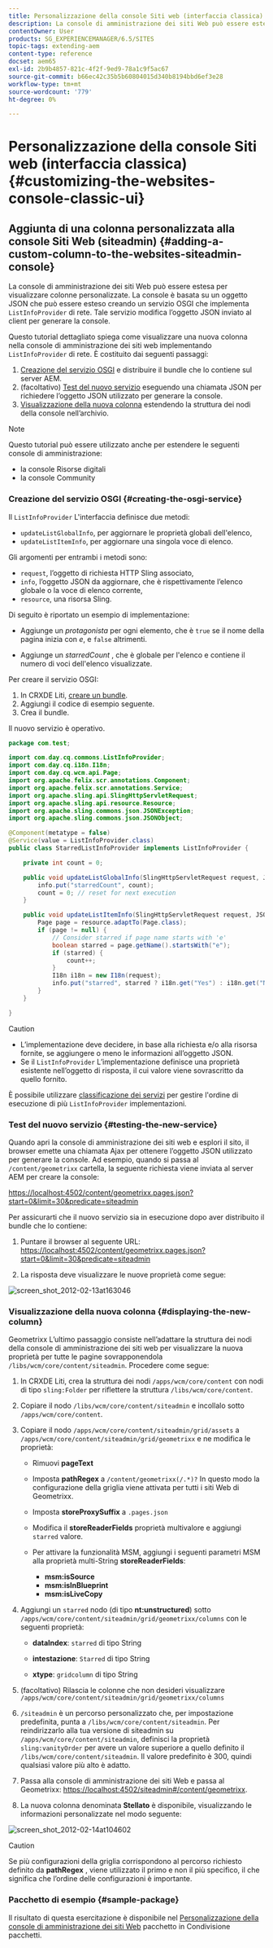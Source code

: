 ```yaml
---
title: Personalizzazione della console Siti web (interfaccia classica)
description: La console di amministrazione dei siti Web può essere estesa per visualizzare colonne personalizzate
contentOwner: User
products: SG_EXPERIENCEMANAGER/6.5/SITES
topic-tags: extending-aem
content-type: reference
docset: aem65
exl-id: 2b9b4857-821c-4f2f-9ed9-78a1c9f5ac67
source-git-commit: b66ec42c35b5b60804015d340b8194bbd6ef3e28
workflow-type: tm+mt
source-wordcount: '779'
ht-degree: 0%

---
```


# Personalizzazione della console Siti web (interfaccia classica){#customizing-the-websites-console-classic-ui}

## Aggiunta di una colonna personalizzata alla console Siti Web (siteadmin) {#adding-a-custom-column-to-the-websites-siteadmin-console}

La console di amministrazione dei siti Web può essere estesa per visualizzare colonne personalizzate. La console è basata su un oggetto JSON che può essere esteso creando un servizio OSGI che implementa `ListInfoProvider` di rete. Tale servizio modifica l’oggetto JSON inviato al client per generare la console.

Questo tutorial dettagliato spiega come visualizzare una nuova colonna nella console di amministrazione dei siti web implementando `ListInfoProvider` di rete. È costituito dai seguenti passaggi:

1. [Creazione del servizio OSGI](#creating-the-osgi-service) e distribuire il bundle che lo contiene sul server AEM.
1. (facoltativo) [Test del nuovo servizio](#testing-the-new-service) eseguendo una chiamata JSON per richiedere l’oggetto JSON utilizzato per generare la console.
1. [Visualizzazione della nuova colonna](#displaying-the-new-column) estendendo la struttura dei nodi della console nell’archivio.

>[!NOTE]
>
>Questo tutorial può essere utilizzato anche per estendere le seguenti console di amministrazione:
>
>* la console Risorse digitali
>* la console Community
>

### Creazione del servizio OSGI {#creating-the-osgi-service}

Il `ListInfoProvider` L&#39;interfaccia definisce due metodi:

* `updateListGlobalInfo`, per aggiornare le proprietà globali dell&#39;elenco,
* `updateListItemInfo`, per aggiornare una singola voce di elenco.

Gli argomenti per entrambi i metodi sono:

* `request`, l’oggetto di richiesta HTTP Sling associato,
* `info`, l’oggetto JSON da aggiornare, che è rispettivamente l’elenco globale o la voce di elenco corrente,
* `resource`, una risorsa Sling.

Di seguito è riportato un esempio di implementazione:

* Aggiunge un *protagonista* per ogni elemento, che è `true` se il nome della pagina inizia con *e*, e `false` altrimenti.

* Aggiunge un *starredCount* , che è globale per l&#39;elenco e contiene il numero di voci dell&#39;elenco visualizzate.

Per creare il servizio OSGI:

1. In CRXDE Liti, [creare un bundle](/help/sites-developing/developing-with-crxde-lite.md#managing-a-bundle).
1. Aggiungi il codice di esempio seguente.
1. Crea il bundle.

Il nuovo servizio è operativo.

```java
package com.test;

import com.day.cq.commons.ListInfoProvider;
import com.day.cq.i18n.I18n;
import com.day.cq.wcm.api.Page;
import org.apache.felix.scr.annotations.Component;
import org.apache.felix.scr.annotations.Service;
import org.apache.sling.api.SlingHttpServletRequest;
import org.apache.sling.api.resource.Resource;
import org.apache.sling.commons.json.JSONException;
import org.apache.sling.commons.json.JSONObject;

@Component(metatype = false)
@Service(value = ListInfoProvider.class)
public class StarredListInfoProvider implements ListInfoProvider {

    private int count = 0;

    public void updateListGlobalInfo(SlingHttpServletRequest request, JSONObject info, Resource resource) throws JSONException {
        info.put("starredCount", count);
        count = 0; // reset for next execution
    }

    public void updateListItemInfo(SlingHttpServletRequest request, JSONObject info, Resource resource) throws JSONException {
        Page page = resource.adaptTo(Page.class);
        if (page != null) {
            // Consider starred if page name starts with 'e'
            boolean starred = page.getName().startsWith("e");
            if (starred) {
                count++;
            }
            I18n i18n = new I18n(request);
            info.put("starred", starred ? i18n.get("Yes") : i18n.get("No"));
        }
    }

}
```

>[!CAUTION]
>
>* L’implementazione deve decidere, in base alla richiesta e/o alla risorsa fornite, se aggiungere o meno le informazioni all’oggetto JSON.
>* Se il `ListInfoProvider` L’implementazione definisce una proprietà esistente nell’oggetto di risposta, il cui valore viene sovrascritto da quello fornito.
>
>  È possibile utilizzare [classificazione dei servizi](https://docs.osgi.org/javadoc/r2/org/osgi/framework/Constants.html#SERVICE_RANKING) per gestire l&#39;ordine di esecuzione di più `ListInfoProvider` implementazioni.

### Test del nuovo servizio {#testing-the-new-service}

Quando apri la console di amministrazione dei siti web e esplori il sito, il browser emette una chiamata Ajax per ottenere l’oggetto JSON utilizzato per generare la console. Ad esempio, quando si passa al `/content/geometrixx` cartella, la seguente richiesta viene inviata al server AEM per creare la console:

[https://localhost:4502/content/geometrixx.pages.json?start=0&amp;limit=30&amp;predicate=siteadmin](https://localhost:4502/content/geometrixx.pages.json?start=0&amp;limit=30&amp;predicate=siteadmin)

Per assicurarti che il nuovo servizio sia in esecuzione dopo aver distribuito il bundle che lo contiene:

1. Puntare il browser al seguente URL:
   [https://localhost:4502/content/geometrixx.pages.json?start=0&amp;limit=30&amp;predicate=siteadmin](https://localhost:4502/content/geometrixx.pages.json?start=0&amp;limit=30&amp;predicate=siteadmin)

1. La risposta deve visualizzare le nuove proprietà come segue:

![screen_shot_2012-02-13at163046](assets/screen_shot_2012-02-13at163046.png)

### Visualizzazione della nuova colonna {#displaying-the-new-column}

Geometrixx L’ultimo passaggio consiste nell’adattare la struttura dei nodi della console di amministrazione dei siti web per visualizzare la nuova proprietà per tutte le pagine sovrapponendola `/libs/wcm/core/content/siteadmin`. Procedere come segue:

1. In CRXDE Liti, crea la struttura dei nodi `/apps/wcm/core/content` con nodi di tipo `sling:Folder` per riflettere la struttura `/libs/wcm/core/content`.

1. Copiare il nodo `/libs/wcm/core/content/siteadmin` e incollalo sotto `/apps/wcm/core/content`.

1. Copiare il nodo `/apps/wcm/core/content/siteadmin/grid/assets` a `/apps/wcm/core/content/siteadmin/grid/geometrixx` e ne modifica le proprietà:

   * Rimuovi **pageText**

   * Imposta **pathRegex** a `/content/geometrixx(/.*)?`
In questo modo la configurazione della griglia viene attivata per tutti i siti Web di Geometrixx.

   * Imposta **storeProxySuffix** a `.pages.json`

   * Modifica il **storeReaderFields** proprietà multivalore e aggiungi `starred` valore.

   * Per attivare la funzionalità MSM, aggiungi i seguenti parametri MSM alla proprietà multi-String **storeReaderFields**:

      * **msm:isSource**
      * **msm:isInBlueprint**
      * **msm:isLiveCopy**

1. Aggiungi un `starred` nodo (di tipo **nt:unstructured**) sotto `/apps/wcm/core/content/siteadmin/grid/geometrixx/columns` con le seguenti proprietà:

   * **dataIndex**: `starred` di tipo String

   * **intestazione**: `Starred` di tipo String

   * **xtype**: `gridcolumn` di tipo String

1. (facoltativo) Rilascia le colonne che non desideri visualizzare `/apps/wcm/core/content/siteadmin/grid/geometrixx/columns`

1. `/siteadmin` è un percorso personalizzato che, per impostazione predefinita, punta a `/libs/wcm/core/content/siteadmin`.
Per reindirizzarlo alla tua versione di siteadmin su `/apps/wcm/core/content/siteadmin`, definisci la proprietà `sling:vanityOrder` per avere un valore superiore a quello definito il `/libs/wcm/core/content/siteadmin`. Il valore predefinito è 300, quindi qualsiasi valore più alto è adatto.

1. Passa alla console di amministrazione dei siti Web e passa al Geometrixx:
   [https://localhost:4502/siteadmin#/content/geometrixx](https://localhost:4502/siteadmin#/content/geometrixx).

1. La nuova colonna denominata **Stellato** è disponibile, visualizzando le informazioni personalizzate nel modo seguente:

![screen_shot_2012-02-14at104602](assets/screen_shot_2012-02-14at104602.png)

>[!CAUTION]
>
>Se più configurazioni della griglia corrispondono al percorso richiesto definito da **pathRegex** , viene utilizzato il primo e non il più specifico, il che significa che l’ordine delle configurazioni è importante.

### Pacchetto di esempio {#sample-package}

Il risultato di questa esercitazione è disponibile nel [Personalizzazione della console di amministrazione dei siti Web](https://localhost:4502/crx/packageshare/index.html/content/marketplace/marketplaceProxy.html?packagePath=/content/companies/public/adobe/packages/helper/customizing-siteadmin) pacchetto in Condivisione pacchetti.
